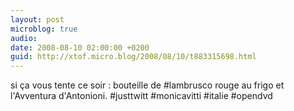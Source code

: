 ```yaml
---
layout: post
microblog: true
audio: 
date: 2008-08-10 02:00:00 +0200
guid: http://xtof.micro.blog/2008/08/10/t883315698.html
---
```

si ça vous tente ce soir : bouteille de #lambrusco rouge au frigo et l'Avventura d'Antonioni. #justtwitt #monicavitti #italie #opendvd
